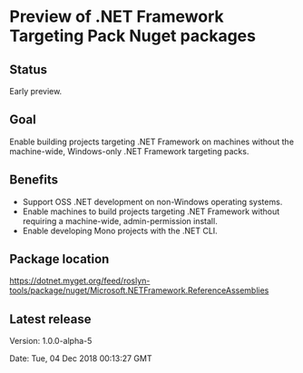 # Preview of .NET Framework Targeting Pack Nuget packages

## Status

Early preview.

## Goal

Enable building projects targeting .NET Framework on machines without the machine-wide, Windows-only .NET Framework targeting packs.

## Benefits

- Support OSS .NET development on non-Windows operating systems.
- Enable machines to build projects targeting .NET Framework without requiring a machine-wide, admin-permission install.
- Enable developing Mono projects with the .NET CLI.

## Package location

https://dotnet.myget.org/feed/roslyn-tools/package/nuget/Microsoft.NETFramework.ReferenceAssemblies

## Latest release

Version:  1.0.0-alpha-5

Date:  Tue, 04 Dec 2018 00:13:27 GMT

